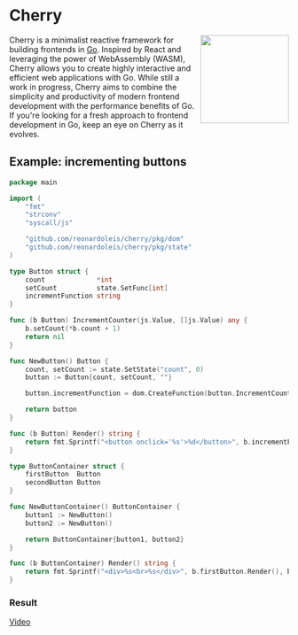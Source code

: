 # Cherry

<img align="right" width="159px" src="https://i.imgur.com/qz0AVzM.png">

Cherry is a minimalist reactive framework for building frontends in [Go](https://go.dev/). Inspired by React and leveraging the power of WebAssembly (WASM), Cherry allows you to create highly interactive and efficient web applications with Go. While still a work in progress, Cherry aims to combine the simplicity and productivity of modern frontend development with the performance benefits of Go. If you're looking for a fresh approach to frontend development in Go, keep an eye on Cherry as it evolves.

## Example: incrementing buttons

```go
package main

import (
	"fmt"
	"strconv"
	"syscall/js"

	"github.com/reonardoleis/cherry/pkg/dom"
	"github.com/reonardoleis/cherry/pkg/state"
)

type Button struct {
	count             *int
	setCount          state.SetFunc[int]
	incrementFunction string
}

func (b Button) IncrementCounter(js.Value, []js.Value) any {
	b.setCount(*b.count + 1)
	return nil
}

func NewButton() Button {
	count, setCount := state.SetState("count", 0)
	button := Button{count, setCount, ""}

	button.incrementFunction = dom.CreateFunction(button.IncrementCounter)

	return button
}

func (b Button) Render() string {
	return fmt.Sprintf("<button onclick='%s'>%d</button>", b.incrementFunction, *b.count)
}

type ButtonContainer struct {
	firstButton  Button
	secondButton Button
}

func NewButtonContainer() ButtonContainer {
	button1 := NewButton()
	button2 := NewButton()

	return ButtonContainer{button1, button2}
}

func (b ButtonContainer) Render() string {
	return fmt.Sprintf("<div>%s<br>%s</div>", b.firstButton.Render(), b.secondButton.Render())
}
```

### Result
[Video](https://github.com/user-attachments/assets/ffa0b2ae-3dc0-468f-be65-178d151a07b6)

